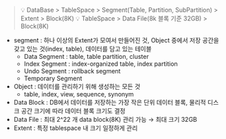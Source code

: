 > 💡 DataBase > TableSpace > Segment(Table, Partition, SubPartition) > Extent > Block(8K)
> 💡 TableSpace > Data File(8k 블록 기준 32GB) > Block(8K)
- segment : 하나 이상의 Extent가 모여서 만들어진 것, Object 중에서 저장 공간을 갖고 있는 것(index, table), 데이터를 담고 있는 테이블
  - Data Segment : table, table partition, cluster
  - Index Segment : index-organized table, index partition
  - Undo Segment : rollback segment
  - Temporary Segment
- Object : 데이터를 관리하기 위해 생성하는 모든 것
  - table, index, view, sequence, synonym
- Data Block : DB에서 데이터를 저장하는 가장 작은 단위 데이터 블록, 물리적 디스크 공간 크기에 따라 데이터 블록 크기도 결정
- Data File : 최대 2^22 개 data block(8K) 관리 가능 → 최대 크기 32GB
- Extent : 특정 tablespace 내 크기 일정하게 관리

